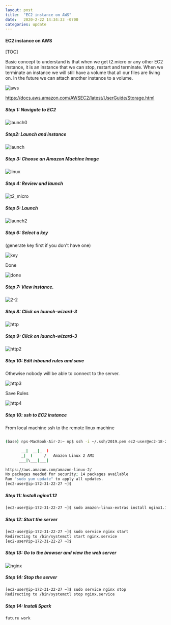```yaml
---
layout: post
title:  "EC2 instance on AWS"
date:   2020-2-22 14:34:33 -0700
categories: update
---
```


#### EC2 instance on AWS

[TOC]

Basic concept to understand is that when we get t2.micro or any other EC2 instance, it is an instance that we can stop, restart and terminate. When we terminate an instance we will still have a volume that all our files are living on. In the future we can attach another instance to a volume.



![aws](/2020-02-22-aws-ec2/aws.png)

<https://docs.aws.amazon.com/AWSEC2/latest/UserGuide/Storage.html>

##### Step 1: Navigate to EC2

![launch0](/2020-02-22-aws-ec2/launch0.png)

##### Step2: Launch and instance

![launch](/2020-02-22-aws-ec2/launch.png)

##### Step 3: Choose an Amazon Machine Image

![linux](/Users/np/Desktop/2020-02-22-aws-ec2/linux.png)



##### Step 4: Review and launch

![t2_micro](/2020-02-22-aws-ec2/t2_micro.png)



##### Step 5: Launch

![launch2](/2020-02-22-aws-ec2/launch2.png)

##### Step 6: Select a key

(generate key first if you don't have one)

![key](/2020-02-22-aws-ec2/key.png)



Done



![done](/2020-02-22-aws-ec2/done.png)

##### Step 7: View instance.



![2-2](/2020-02-22-aws-ec2/2-2.png)



##### Step 8: Click on launch-wizard-3



![http](/2020-02-22-aws-ec2/http.png)



##### Step 9: Click on launch-wizard-3

![http2](/2020-02-22-aws-ec2/http2.png)



##### Step 10: Edit inbound rules and save

Othewise nobody will be able to connect to the server.

![http3](/2020-02-22-aws-ec2/http3.png)

Save Rules

![http4](/2020-02-22-aws-ec2/http4.png)

##### Step 10: ssh to EC2 instance

From local machine ssh to the remote linux machine

```bash

(base) nps-MacBook-Air-2:~ np$ ssh -i ~/.ssh/2019.pem ec2-user@ec2-18-236-168-29.us-west-2.compute.amazonaws.com

       __|  __|_  )
       _|  (     /   Amazon Linux 2 AMI
      ___|\___|___|

https://aws.amazon.com/amazon-linux-2/
No packages needed for security; 14 packages available
Run "sudo yum update" to apply all updates.
[ec2-user@ip-172-31-22-27 ~]$

```

##### Step 11: Install nginx1.12

```bash
[ec2-user@ip-172-31-22-27 ~]$ sudo amazon-linux-extras install nginx1.12
```

##### Step 12: Start the server

```bash
[ec2-user@ip-172-31-22-27 ~]$ sudo service nginx start
Redirecting to /bin/systemctl start nginx.service
[ec2-user@ip-172-31-22-27 ~]$
```

##### Step 13: Go to the browser and view the web server

![nginx](/Users/np/Desktop/2020-02-22-aws-ec2/nginx.png)

##### Step 14: Stop the server

```bash
[ec2-user@ip-172-31-22-27 ~]$ sudo service nginx stop
Redirecting to /bin/systemctl stop nginx.service
```

##### Step 14: Install Spark

```bash
future work
```
